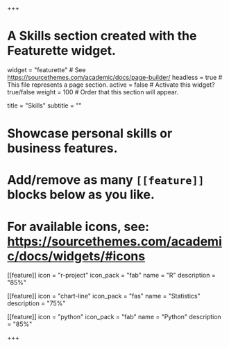 +++
# A Skills section created with the Featurette widget.
widget = "featurette"  # See https://sourcethemes.com/academic/docs/page-builder/
headless = true  # This file represents a page section.
active = false  # Activate this widget? true/false
weight = 100  # Order that this section will appear.

title = "Skills"
subtitle = ""

# Showcase personal skills or business features.
# 
# Add/remove as many `[[feature]]` blocks below as you like.
# 
# For available icons, see: https://sourcethemes.com/academic/docs/widgets/#icons

[[feature]]
  icon = "r-project"
  icon_pack = "fab"
  name = "R"
  description = "85%"
  
[[feature]]
  icon = "chart-line"
  icon_pack = "fas"
  name = "Statistics"
  description = "75%"  
  
[[feature]]
  icon = "python"
  icon_pack = "fab"
  name = "Python"
  description = "85%"

+++

